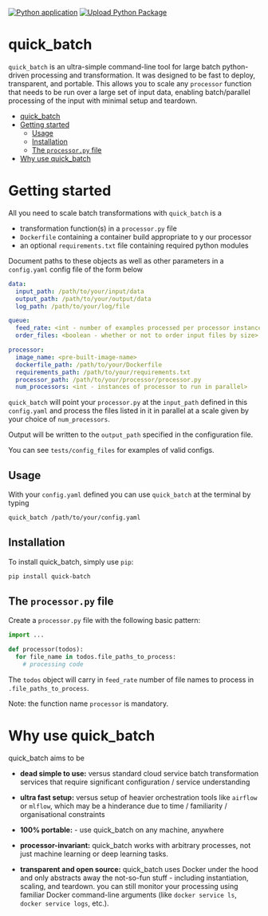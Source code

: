 [![Python application](https://github.com/jermwatt/quick_batch/actions/workflows/python-app.yml/badge.svg)](https://github.com/jermwatt/quick_batch/actions/workflows/python-app.yml)
[![Upload Python Package](https://github.com/jermwatt/quick_batch/actions/workflows/python-publish.yml/badge.svg)](https://github.com/jermwatt/quick_batch/actions/workflows/python-publish.yml)

# quick_batch

`quick_batch` is an ultra-simple command-line tool for large batch python-driven processing and transformation.  It was designed to be fast to deploy, transparent, and portable.  This allows you to scale any `processor` function that needs to be run over a large set of input data, enabling batch/parallel processing of the input with minimal setup and teardown.


- [quick\_batch](#quick_batch)
- [Getting started](#getting-started)
  - [Usage](#usage)
  - [Installation](#installation)
  - [The `processor.py` file](#the-processorpy-file)
- [Why use quick\_batch](#why-use-quick_batch)

# Getting started

All you need to scale batch transformations with `quick_batch` is a

- transformation function(s) in a `processor.py` file
- `Dockerfile` containing a container build appropriate to y our processor
- an optional `requirements.txt` file containing required python modules

Document paths to these objects as well as other parameters in a `config.yaml` config file of the form below


```yaml
data:
  input_path: /path/to/your/input/data
  output_path: /path/to/your/output/data
  log_path: /path/to/your/log/file

queue:
  feed_rate: <int - number of examples processed per processor instance>
  order_files: <boolean - whether or not to order input files by size>

processor:
  image_name: <pre-built-image-name>
  dockerfile_path: /path/to/your/Dockerfile
  requirements_path: /path/to/your/requirements.txt
  processor_path: /path/to/your/processor/processor.py
  num_processors: <int - instances of processor to run in parallel>

```

`quick_batch` will point your `processor.py` at the `input_path` defined in this `config.yaml` and process the files listed in it in parallel at a scale given by your choice of `num_processors`.  

Output will be written to the `output_path` specified in the configuration file.

You can see `tests/config_files` for examples of valid configs.


## Usage

With your `config.yaml` defined you can use `quick_batch` at the terminal by typing

```bash
quick_batch /path/to/your/config.yaml
```

## Installation

To install quick_batch, simply use `pip`:

```bash
pip install quick-batch
```

## The `processor.py` file

Create a `processor.py` file with the following basic pattern:

```python
import ...

def processor(todos):
  for file_name in todos.file_paths_to_process:
    # processing code
```

The `todos` object will carry in `feed_rate` number of file names to process in `.file_paths_to_process`.  

Note: the function name `processor` is mandatory.


# Why use quick_batch

quick_batch aims to be

- **dead simple to use:** versus standard cloud service batch transformation services that require significant configuration / service understanding

- **ultra fast setup:** versus setup of heavier orchestration tools like `airflow` or `mlflow`, which may be a hinderance due to time / familiarity / organisational constraints

- **100% portable:** - use quick_batch on any machine, anywhere

- **processor-invariant:** quick_batch works with arbitrary processes, not just machine learning or deep learning tasks.

- **transparent and open source:** quick_batch uses Docker under the hood and only abstracts away the not-so-fun stuff - including instantiation, scaling, and teardown.  you can still monitor your processing using familiar Docker command-line arguments (like `docker service ls`, `docker service logs`, etc.).

